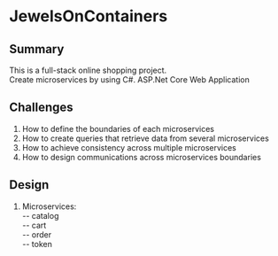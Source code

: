# JewelsOnContainers

## Summary

This is a full-stack online shopping project.</br> 
Create microservices by using C#.
ASP.Net Core Web Application

## Challenges
1. How to define the boundaries of each microservices
2. How to create queries that retrieve data from several microservices
3. How to achieve consistency across multiple microservices
4. How to design communications across microservices boundaries

## Design
1. Microservices:</br>
  -- catalog</br>
  -- cart</br>
  -- order</br>
  -- token</br>




